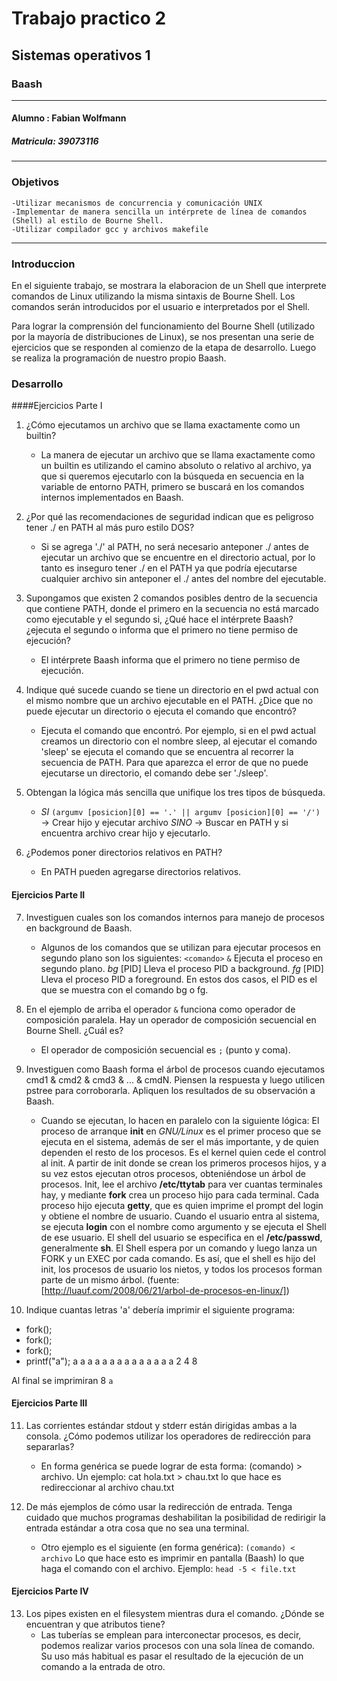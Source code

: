 # Trabajo practico 2
## Sistemas operativos 1
### Baash
---
#### Alumno : Fabian Wolfmann
##### Matricula: 39073116
----
### Objetivos
    -Utilizar mecanismos de concurrencia y comunicación UNIX
    -Implementar de manera sencilla un intérprete de línea de comandos (Shell) al estilo de Bourne Shell.
    -Utilizar compilador gcc y archivos makefile
---
### Introduccion
En el siguiente trabajo, se mostrara la elaboracion de un Shell que interprete comandos de Linux utilizando la misma sintaxis de Bourne Shell. Los comandos serán introducidos por el usuario e interpretados por el Shell.

Para lograr la comprensión del funcionamiento del Bourne Shell (utilizado por la mayoría de distribuciones de Linux), se nos presentan una serie de ejercicios que se responden al comienzo de la etapa de desarrollo. Luego se realiza la programación de nuestro propio Baash.

### Desarrollo
####Ejercicios Parte I

1. ¿Cómo ejecutamos un archivo que se llama exactamente como un builtin?
	* La manera de ejecutar un archivo que se llama exactamente como un builtin es utilizando el camino absoluto o relativo al archivo, ya que si queremos ejecutarlo con la búsqueda en secuencia en la variable de entorno PATH, primero se buscará en los comandos internos implementados en Baash.

2. ¿Por qué las recomendaciones de seguridad indican que es peligroso tener ./ en PATH al más puro estilo DOS?
	* Si se agrega './' al PATH, no será necesario anteponer ./ antes de ejecutar un archivo que se encuentre en el directorio actual, por lo tanto es inseguro tener ./ en el PATH ya que podría ejecutarse cualquier archivo sin anteponer el ./ antes del nombre del ejecutable.

3. Supongamos que existen 2 comandos posibles dentro de la secuencia que contiene PATH, donde el primero en la secuencia no está marcado como ejecutable y el segundo si, ¿Qué hace el intérprete Baash? ¿ejecuta el segundo o informa que el primero no tiene permiso de ejecución?
	* El intérprete Baash informa que el primero no tiene permiso de ejecución.

4. Indique qué sucede cuando se tiene un directorio en el pwd actual con el mismo nombre que un archivo ejecutable en el PATH. ¿Dice que no puede ejecutar un directorio o ejecuta el comando que encontró?
	* Ejecuta el comando que encontró. Por ejemplo, si en el pwd actual creamos un directorio con el nombre sleep, al ejecutar el comando 'sleep' se ejecuta el comando que se encuentra al recorrer la secuencia de PATH. Para que aparezca el error de que no puede ejecutarse un directorio, el comando debe ser './sleep'.

5. Obtengan la lógica más sencilla que unifique los tres tipos de búsqueda.
	* *SI* `(argumv [posicion][0] == '.' || argumv [posicion][0] == '/')` -> Crear hijo y ejecutar archivo 
	*SINO* -> Buscar en PATH y si encuentra archivo crear hijo y ejecutarlo.

6. ¿Podemos poner directorios relativos en PATH?
	* En PATH pueden agregarse directorios relativos.

#### Ejercicios Parte II

7. Investiguen cuales son los comandos internos para manejo de procesos en background de Baash.
	* Algunos de los comandos que se utilizan para ejecutar procesos en segundo plano son los siguientes:
`<comando>` `&` Ejecuta el proceso en segundo plano.
*bg* [PID] Lleva el proceso PID a background.
*fg* [PID] Lleva el proceso PID a foreground. 
En estos dos casos, el PID es el que se muestra con el comando bg o fg.

8. En el ejemplo de arriba el operador `&` funciona como operador de composición paralela. Hay un operador de composición secuencial en Bourne Shell. ¿Cuál es?
	* El operador de composición secuencial es `;` (punto y coma).

9. Investiguen como Baash forma el árbol de procesos cuando ejecutamos cmd1 & cmd2 & cmd3 & ... & cmdN. Piensen la respuesta y luego utilicen pstree para corroborarla. Apliquen los resultados de su observación a Baash.
	* Cuando se ejecutan, lo hacen en paralelo con la siguiente lógica: 
El proceso de arranque **init** en *GNU/Linux* es el primer proceso que se ejecuta en el sistema, además de ser el más importante, y de quien dependen el resto de los procesos. Es el kernel quien cede el control al init. A partir de init donde se crean los primeros procesos hijos, y a su vez estos ejecutan otros procesos, obteniéndose un árbol de procesos.
Init, lee el archivo **/etc/ttytab** para ver cuantas terminales hay, y mediante **fork** crea un proceso hijo para cada terminal. Cada proceso hijo ejecuta **getty**, que es quien imprime el prompt del login y obtiene el nombre de usuario. Cuando el usuario entra al sistema, se ejecuta **login** con el nombre como argumento y se ejecuta el Shell de ese usuario. El shell del usuario se especifica en el **/etc/passwd**, generalmente **sh**. El Shell espera por un comando y luego lanza un FORK y un EXEC por cada comando.
Es así, que el shell es hijo del init, los procesos de usuario los nietos, y todos los procesos forman parte de un mismo árbol.
(fuente: [http://luauf.com/2008/06/21/arbol-de-procesos-en-linux/])

10. Indique cuantas letras 'a' debería imprimir el siguiente programa: 
 * fork();
 * fork();
 * fork();
 * printf("a");
	a	a	a
	a	a	a
		a	a
		a	a
			a
			a
			a
			a
	2	4	8
			
Al final se imprimiran 8 `a`

#### Ejercicios Parte III


11. Las corrientes estándar stdout y stderr están dirigidas ambas a la consola. ¿Cómo podemos utilizar los operadores de redirección para separarlas?
	* En forma genérica se puede lograr de esta forma: (comando) > archivo.
	Un ejemplo:
	cat hola.txt > chau.txt lo que hace es redireccionar al archivo chau.txt

12. De más ejemplos de cómo usar la redirección de entrada. Tenga cuidado que muchos programas deshabilitan la posibilidad de redirigir la entrada estándar a otra cosa que no sea una terminal.
	* Otro ejemplo es el siguiente (en forma genérica):  `(comando) < archivo`
	Lo que hace esto es imprimir en pantalla (Baash) lo que haga el comando con el archivo.
	Ejemplo: `head -5 < file.txt`
	
#### Ejercicios Parte IV
13. Los pipes existen en el filesystem mientras dura el comando. ¿Dónde se encuentran y que atributos tiene?
	* Las tuberías se emplean para interconectar procesos, es decir, podemos realizar varios procesos con una sola línea de comando. Su uso más habitual es pasar el resultado de la ejecución de un comando a la entrada de otro. 

